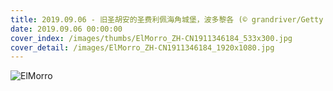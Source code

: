 ```yaml
---
title: 2019.09.06 - 旧圣胡安的圣费利佩海角城堡，波多黎各 (© grandriver/Getty Images)
date: 2019.09.06 00:00:00
cover_index: /images/thumbs/ElMorro_ZH-CN1911346184_533x300.jpg
cover_detail: /images/ElMorro_ZH-CN1911346184_1920x1080.jpg
---
```


![ElMorro](/images/ElMorro_ZH-CN1911346184_1920x1080.jpg)
